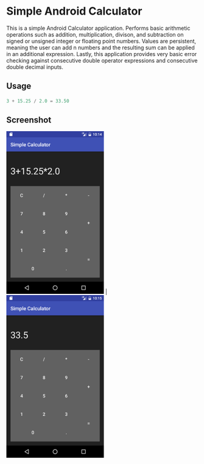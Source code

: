 # Simple Android Calculator

This is a simple Android Calculator application. Performs basic arithmetic operations such as addition, multiplication, divison, and subtraction on signed or unsigned integer or floating point numbers. Values are persistent, meaning the user can add n numbers and the resulting sum can be applied in an additional expression. Lastly, this application provides very basic error checking against consecutive double operator expressions and consecutive double decimal inputs.

## Usage
```c
3 + 15.25 / 2.0 = 33.50
```
## Screenshot
<img src="https://github.com/jbredeme/Calculator/blob/master/Screenshots/screenshot01.jpg" width="256"> | <img src="https://github.com/jbredeme/Calculator/blob/master/Screenshots/screenshot02.jpg" width="256">